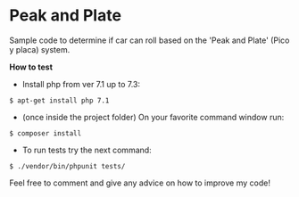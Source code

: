 # Peak and Plate

Sample code to determine if car can roll based on the 'Peak and Plate' (Pico y placa) system.


**How to test**
* Install php from ver 7.1 up to 7.3:
 ```console
 $ apt-get install php 7.1
```
* (once inside the project folder) On your favorite command window run:
 ```console
 $ composer install
```

* To run tests try the next command:
 ```console
 $ ./vendor/bin/phpunit tests/
```

Feel free to comment and give any advice
on how to improve my code!